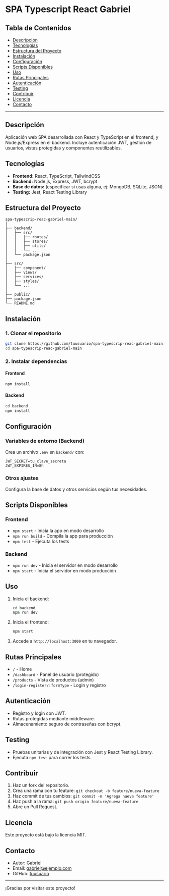 # SPA Typescript React Gabriel

## Tabla de Contenidos

- [Descripción](#descripción)
- [Tecnologías](#tecnologías)
- [Estructura del Proyecto](#estructura-del-proyecto)
- [Instalación](#instalación)
- [Configuración](#configuración)
- [Scripts Disponibles](#scripts-disponibles)
- [Uso](#uso)
- [Rutas Principales](#rutas-principales)
- [Autenticación](#autenticación)
- [Testing](#testing)
- [Contribuir](#contribuir)
- [Licencia](#licencia)
- [Contacto](#contacto)

---

## Descripción

Aplicación web SPA desarrollada con React y TypeScript en el frontend, y Node.js/Express en el backend. Incluye autenticación JWT, gestión de usuarios, vistas protegidas y componentes reutilizables.

## Tecnologías

- **Frontend:** React, TypeScript, TailwindCSS
- **Backend:** Node.js, Express, JWT, bcrypt
- **Base de datos:** (especificar si usas alguna, ej: MongoDB, SQLite, JSON)
- **Testing:** Jest, React Testing Library

## Estructura del Proyecto

```
spa-typescrip-reac-gabriel-main/
│
├── backend/
│   ├── src/
│   │   ├── routes/
│   │   ├── stores/
│   │   ├── utils/
│   │   └── ...
│   └── package.json
│
├── src/
│   ├── component/
│   ├── views/
│   ├── services/
│   ├── styles/
│   └── ...
│
├── public/
├── package.json
└── README.md
```

## Instalación

### 1. Clonar el repositorio

```bash
git clone https://github.com/tuusuario/spa-typescrip-reac-gabriel-main.git
cd spa-typescrip-reac-gabriel-main
```

### 2. Instalar dependencias

#### Frontend

```bash
npm install
```

#### Backend

```bash
cd backend
npm install
```

## Configuración

### Variables de entorno (Backend)

Crea un archivo `.env` en `backend/` con:

```
JWT_SECRET=tu_clave_secreta
JWT_EXPIRES_IN=8h
```

### Otros ajustes

Configura la base de datos y otros servicios según tus necesidades.

## Scripts Disponibles

### Frontend

- `npm start` - Inicia la app en modo desarrollo
- `npm run build` - Compila la app para producción
- `npm test` - Ejecuta los tests

### Backend

- `npm run dev` - Inicia el servidor en modo desarrollo
- `npm start` - Inicia el servidor en modo producción

## Uso

1. Inicia el backend:  
   ```bash
   cd backend
   npm run dev
   ```
2. Inicia el frontend:  
   ```bash
   npm start
   ```
3. Accede a `http://localhost:3000` en tu navegador.

## Rutas Principales

- `/` - Home
- `/dashboard` - Panel de usuario (protegido)
- `/products` - Vista de productos (admin)
- `/login-register/:formType` - Login y registro

## Autenticación

- Registro y login con JWT.
- Rutas protegidas mediante middleware.
- Almacenamiento seguro de contraseñas con bcrypt.

## Testing

- Pruebas unitarias y de integración con Jest y React Testing Library.
- Ejecuta `npm test` para correr los tests.

## Contribuir

1. Haz un fork del repositorio.
2. Crea una rama con tu feature: `git checkout -b feature/nueva-feature`
3. Haz commit de tus cambios: `git commit -m 'Agrega nueva feature'`
4. Haz push a la rama: `git push origin feature/nueva-feature`
5. Abre un Pull Request.

## Licencia

Este proyecto está bajo la licencia MIT.

## Contacto

- Autor: Gabriel
- Email: gabriel@ejemplo.com
- GitHub: [tuusuario](https://github.com/tuusuario)

---

¡Gracias por visitar este proyecto!
